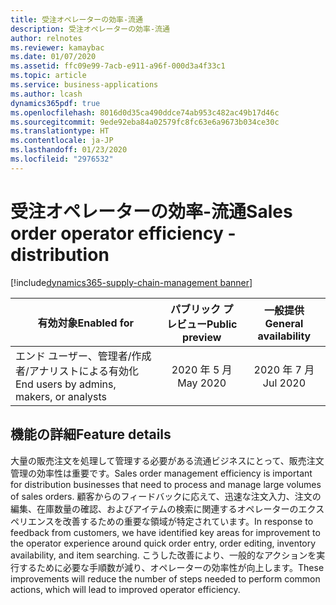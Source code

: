 ```yaml
---
title: 受注オペレーターの効率-流通
description: 受注オペレーターの効率-流通
author: relnotes
ms.reviewer: kamaybac
ms.date: 01/07/2020
ms.assetid: ffc09e99-7acb-e911-a96f-000d3a4f33c1
ms.topic: article
ms.service: business-applications
ms.author: lcash
dynamics365pdf: true
ms.openlocfilehash: 8016d0d35ca490ddce74ab953c482ac49b17d46c
ms.sourcegitcommit: 9ede92eba84a02579fc8fc63e6a9673b034ce30c
ms.translationtype: HT
ms.contentlocale: ja-JP
ms.lasthandoff: 01/23/2020
ms.locfileid: "2976532"
---
```

# <a name="sales-order-operator-efficiency---distribution"></a><span data-ttu-id="4fde6-103">受注オペレーターの効率-流通</span><span class="sxs-lookup"><span data-stu-id="4fde6-103">Sales order operator efficiency - distribution</span></span>
[!include[dynamics365-supply-chain-management banner](../includes/dynamics365-supply-chain-management.md)]

| <span data-ttu-id="4fde6-104">有効対象</span><span class="sxs-lookup"><span data-stu-id="4fde6-104">Enabled for</span></span>    |  <span data-ttu-id="4fde6-105">パブリック プレビュー</span><span class="sxs-lookup"><span data-stu-id="4fde6-105">Public preview</span></span> | <span data-ttu-id="4fde6-106">一般提供</span><span class="sxs-lookup"><span data-stu-id="4fde6-106">General availability</span></span> | 
| ---------- | :----------: |:----------: |
|<span data-ttu-id="4fde6-107">エンド ユーザー、管理者/作成者/アナリストによる有効化</span><span class="sxs-lookup"><span data-stu-id="4fde6-107">End users by admins, makers, or analysts</span></span>|<span data-ttu-id="4fde6-108">2020 年 5 月</span><span class="sxs-lookup"><span data-stu-id="4fde6-108">May 2020</span></span>| <span data-ttu-id="4fde6-109">2020 年 7 月</span><span class="sxs-lookup"><span data-stu-id="4fde6-109">Jul 2020</span></span>|






## <a name="feature-details"></a><span data-ttu-id="4fde6-110">機能の詳細</span><span class="sxs-lookup"><span data-stu-id="4fde6-110">Feature details</span></span>
<!--feature detail start -->
<span data-ttu-id="4fde6-111">大量の販売注文を処理して管理する必要がある流通ビジネスにとって、販売注文管理の効率性は重要です。</span><span class="sxs-lookup"><span data-stu-id="4fde6-111">Sales order management efficiency is important for distribution businesses that need to process and manage large volumes of sales orders.</span></span> <span data-ttu-id="4fde6-112">顧客からのフィードバックに応えて、迅速な注文入力、注文の編集、在庫数量の確認、およびアイテムの検索に関連するオペレーターのエクスペリエンスを改善するための重要な領域が特定されています。</span><span class="sxs-lookup"><span data-stu-id="4fde6-112">In response to feedback from customers, we have identified key areas for improvement to the operator experience around quick order entry, order editing, inventory availability, and item searching.</span></span> <span data-ttu-id="4fde6-113">こうした改善により、一般的なアクションを実行するために必要な手順数が減り、オペレーターの効率性が向上します。</span><span class="sxs-lookup"><span data-stu-id="4fde6-113">These improvements will reduce the number of steps needed to perform common actions, which will lead to improved operator efficiency.</span></span> 
<!--feature detail end -->










